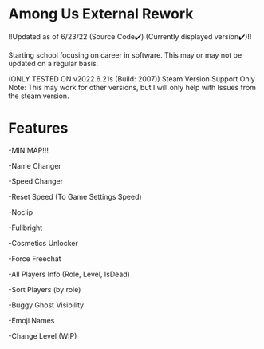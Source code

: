 # Among Us External Rework
!!Updated as of 6/23/22 (Source Code✔️) (Currently displayed version✔️)!!

Starting school focusing on career in software.
This may or may not be updated on a regular basis.

(ONLY TESTED ON v2022.6.21s (Build: 2007))
Steam Version Support Only Note: This may work for other versions, but I will only help with
Issues from the steam version.


# Features

-MINIMAP!!!

-Name Changer

-Speed Changer

-Reset Speed (To Game Settings Speed)

-Noclip

-Fullbright

-Cosmetics Unlocker

-Force Freechat

-All Players Info (Role, Level, IsDead)

-Sort Players (by role)

-Buggy Ghost Visibility

-Emoji Names

-Change Level (WIP)


